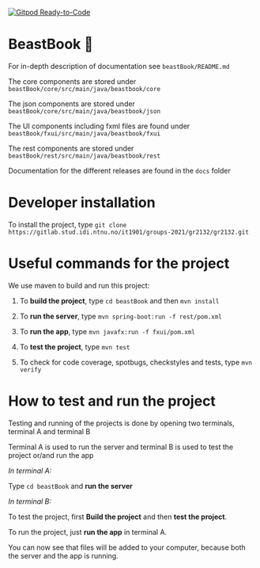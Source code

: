 [![Gitpod Ready-to-Code](https://img.shields.io/badge/Gitpod-Ready--to--Code-blue?logo=gitpod)](https://gitpod.stud.ntnu.no/#https://gitlab.stud.idi.ntnu.no/it1901/groups-2021/gr2132/gr2132)

# BeastBook :muscle:

For in-depth description of documentation see `beastBook/README.md`

The core components are stored under `beastBook/core/src/main/java/beastbook/core`

The json components are stored under `beastBook/core/src/main/java/beastbook/json`

The UI components including fxml files are found under `beastBook/fxui/src/main/java/beastbook/fxui`

The rest components are stored under `beastBook/rest/src/main/java/beastbook/rest`

Documentation for the different releases are found in the `docs` folder

# Developer installation
To install the project, type `git clone https://gitlab.stud.idi.ntnu.no/it1901/groups-2021/gr2132/gr2132.git`

# Useful commands for the project
We use maven to build and run this project:

1. To **build the project**, type `cd beastBook` and then `mvn install`

2. To **run the server**, type `mvn spring-boot:run -f rest/pom.xml`

3. To **run the app**, type `mvn javafx:run -f fxui/pom.xml`

4. To **test the project**, type `mvn test`

5. To check for code coverage, spotbugs, checkstyles and tests, type `mvn verify`

# How to test and run the project
Testing and running of the projects is done by opening two terminals, terminal A and terminal B

Terminal A is used to run the server and terminal B is used to test the project or/and run the app

*In terminal A:*

Type `cd beastBook` and **run the server**

*In terminal B:*

To test the project, first **Build the project** and then **test the project**.

To run the project, just **run the app** in terminal A.

You can now see that files will be added to your computer, because both the server and the app is running.

